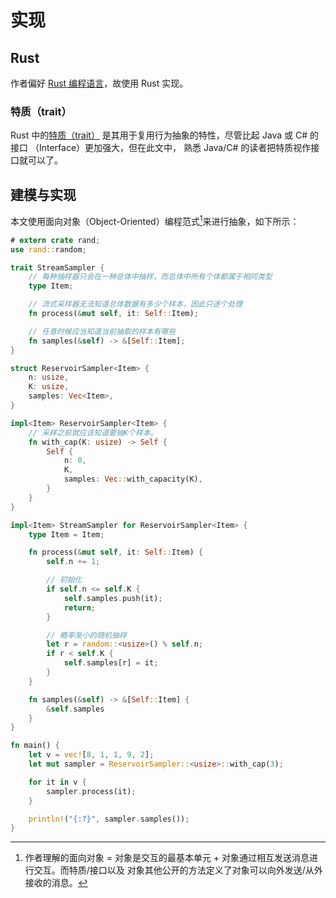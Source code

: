 # 实现
## Rust
作者偏好 [Rust 编程语言](https://kaisery.gitbooks.io/trpl-zh-cn/)，故使用 Rust 实现。

### 特质（trait）
Rust 中的[特质（trait）](https://kaisery.gitbooks.io/trpl-zh-cn/ch10-02-traits.html)
是其用于复用行为抽象的特性，尽管比起 Java 或 C# 的接口 （Interface）更加强大，但在此文中，
熟悉 Java/C# 的读者把特质视作接口就可以了。

## 建模与实现
本文使用面向对象（Object-Oriented）编程范式[^1]来进行抽象，如下所示：

```rust
# extern crate rand;
use rand::random;

trait StreamSampler {
    // 每种抽样器只会在一种总体中抽样，而总体中所有个体都属于相同类型
    type Item;

    // 流式采样器无法知道总体数据有多少个样本，因此只逐个处理
    fn process(&mut self, it: Self::Item);

    // 任意时候应当知道当前抽取的样本有哪些
    fn samples(&self) -> &[Self::Item];
}

struct ReservoirSampler<Item> {
    n: usize,
    K: usize,
    samples: Vec<Item>,
}

impl<Item> ReservoirSampler<Item> {
    // 采样之前就应该知道要抽K个样本。
    fn with_cap(K: usize) -> Self {
        Self {
            n: 0,
            K,
            samples: Vec::with_capacity(K),
        }
    }
}

impl<Item> StreamSampler for ReservoirSampler<Item> {
    type Item = Item;

    fn process(&mut self, it: Self::Item) {
        self.n += 1;

        // 初始化
        if self.n <= self.K {
            self.samples.push(it);
            return;
        }

        // 概率渐小的随机抽样
        let r = random::<usize>() % self.n;
        if r < self.K {
            self.samples[r] = it;
        }
    }

    fn samples(&self) -> &[Self::Item] {
        &self.samples
    }
}

fn main() {
    let v = vec![8, 1, 1, 9, 2];
    let mut sampler = ReservoirSampler::<usize>::with_cap(3);

    for it in v {
        sampler.process(it);
    }

    println!("{:?}", sampler.samples());
}
```


[^1]: 作者理解的面向对象 = 对象是交互的最基本单元 + 对象通过相互发送消息进行交互。而特质/接口以及
对象其他公开的方法定义了对象可以向外发送/从外接收的消息。
